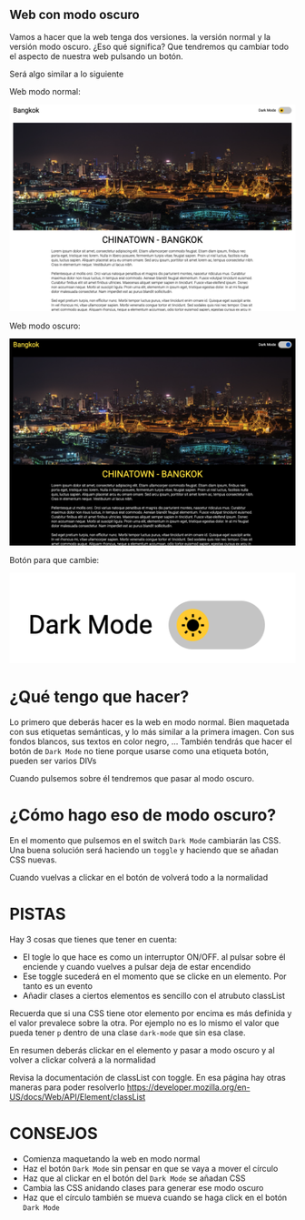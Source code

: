 ## Web con modo oscuro 
Vamos a hacer que la web tenga dos versiones. la versión normal y la versión modo oscuro. ¿Eso qué significa? Que tendremos qu cambiar todo el aspecto de nuestra web pulsando un botón.

Será algo similar a lo siguiente

Web modo normal:

![light-mode](./assets/light-mode.png)

Web modo oscuro:

![light-mode](./assets/dark-mode.png)

Botón para que cambie:

![boton](./assets/boton.png)


# ¿Qué tengo que hacer?
Lo primero que deberás hacer es la web en modo normal. Bien maquetada con sus etiquetas semánticas, y lo más similar a la primera imagen. Con sus fondos blancos, sus textos en color negro, ...
También tendrás que hacer el botón de `Dark Mode` no tiene porque usarse como una etiqueta botón, pueden ser varios DIVs

Cuando pulsemos sobre él tendremos que pasar al modo oscuro.

# ¿Cómo hago eso de modo oscuro?
En el momento que pulsemos en el switch `Dark Mode` cambiarán las CSS. Una buena solución será haciendo un `toggle` y haciendo que se añadan CSS nuevas.

Cuando vuelvas a clickar en el botón de volverá todo a la normalidad 

# PISTAS
Hay 3 cosas que tienes que tener en cuenta:
- El togle lo que hace es como un interruptor ON/OFF. al pulsar sobre él enciende y cuando vuelves a pulsar deja de estar encendido
- Ese toggle sucederá en el momento que se clicke en un elemento. Por tanto es un evento 
- Añadir clases a ciertos elementos es sencillo con el atrubuto classList

Recuerda que si una CSS tiene otor elemento por encima es más definida y el valor prevalece sobre la otra. Por ejemplo no es lo mismo el valor que pueda tener `p` dentro de una clase `dark-mode` que sin esa clase.

En resumen deberás clickar en el elemento y pasar a modo oscuro y al volver a clickar colverá a la normalidad

Revisa la documentación de classList con toggle. En esa página hay otras maneras para poder resolverlo
https://developer.mozilla.org/en-US/docs/Web/API/Element/classList

# CONSEJOS
- Comienza maquetando la web en modo normal
- Haz el botón `Dark Mode` sin pensar en que se vaya a mover el círculo
- Haz que al clickar en el botón del `Dark Mode` se añadan CSS 
- Cambia las CSS anidando clases para generar ese modo oscuro
- Haz que el círculo también se mueva cuando se haga click en el botón `Dark Mode`
